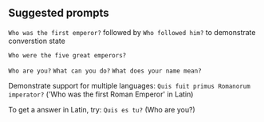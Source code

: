 ## Suggested prompts
`Who was the first emperor?`
followed by
`Who followed him?`
to demonstrate converstion state

`Who were the five great emperors?`

`Who are you?`
`What can you do?`
`What does your name mean?`

Demonstrate support for multiple languages:
`Quis fuit primus Romanorum imperator?` ('Who was the first Roman Emperor' in Latin)

To get a answer in Latin, try:
`Quis es tu?` (Who are you?)